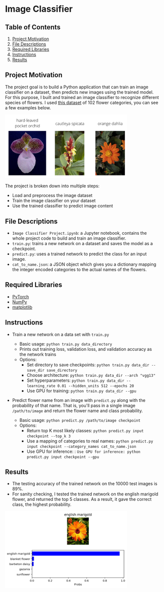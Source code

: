 # Image Classifier

## Table of Contents

1. [Project Motivation](#motivation)
2. [File Descriptions](#files)
3. [Required Libraries](#libraries)
4. [Instructions](#instructions)
5. [Results](#results)


## Project Motivation <a name="motivation"></a>
The project goal is to build a Python application that can train an image classifier on a dataset, 
then predicts new images using the trained model. 
For this purpose, I built and trained an image classifier to recognize different species of flowers. 
I used [this dataset](http://www.robots.ox.ac.uk/~vgg/data/flowers/102/index.html) of 102 flower categories, you can see a few examples below. 


<img src="images/Flowers.png" width="400">

The project is broken down into multiple steps:
- Load and preprocess the image dataset
- Train the image classifier on your dataset
- Use the trained classifier to predict image content


## File Descriptions <a name="files"></a>
- `Image Classifier Project.ipynb`: a Jupyter notebook, contains the whole project code to build and train an image classifier.
- `train.py`: trains a new network on a dataset and saves the model as a checkpoint.
- `predict.py`: uses a trained network to predict the class for an input image.
- `cat_to_name.json`: a JSON object which gives you a dictionary mapping the integer encoded categories
to the actual names of the flowers.


## Required Libraries <a name="libraries"></a>

- [PyTorch](https://pytorch.org/)
- [NumPy](http://www.numpy.org/)
- [matplotlib](http://matplotlib.org/)


## Instructions <a name="instructions"></a>
- Train a new network on a data set with `train.py`
  - Basic usage: `python train.py data_directory`
  - Prints out training loss, validation loss, and validation accuracy as the network trains
  - Options:
    - Set directory to save checkpoints: `python train.py data_dir --save_dir save_directory`
    - Choose architecture: `python train.py data_dir --arch "vgg13"`
    - Set hyperparameters: `python train.py data_dir --learning_rate 0.01 --hidden_units 512 --epochs 20`
    - Use GPU for training: `python train.py data_dir --gpu`
    
- Predict flower name from an image with `predict.py` along with the probability of that name. 
That is, you'll pass in a single image `/path/to/image` and return the flower name and class probability.
  - Basic usage: `python predict.py /path/to/image checkpoint`
  - Options:
    - Return top K most likely classes: `python predict.py input checkpoint --top_k 3`
    - Use a mapping of categories to real names: `python predict.py input checkpoint --category_names cat_to_name.json`
    - Use GPU for inference: : `Use GPU for inference: python predict.py input checkpoint --gpu`
    
## Results <a name="results"></a>
- The testing accuracy of the trained network on the 10000 test images is 89%. 
- For sanity checking, I tested the trained network on the english marigold flower, 
and returned the top 5 classes.
As a result, it gave the correct class, the highest probability.

<img src="images/english_marigold.png" width="400">
